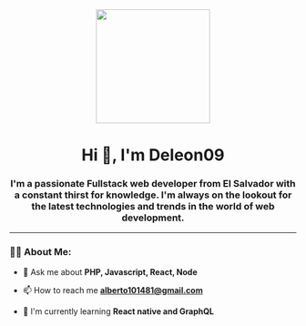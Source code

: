 <div id="header" align="center">
  <img src="https://media.giphy.com/media/v1.Y2lkPTc5MGI3NjExZGg5cnI3aXBqdWFvcDRvejR4YmExbXZvanQ4MXA4MHVkdTU4bjRkeSZlcD12MV9pbnRlcm5hbF9naWZfYnlfaWQmY3Q9Zw/Rpl1sod1vCXK0L2SUN/giphy.gif" width="200" />
  <h1 align="center">Hi 👋, I'm Deleon09</h1>
  <h3 align="center">I'm a passionate Fullstack web developer from El Salvador with a constant thirst for knowledge. I'm always on the lookout for the latest technologies and trends in the world of web    
     development.
  </h3>
</div>

---

### 👨‍💻 About Me:

- 💬 Ask me about **PHP, Javascript, React, Node**

- 📫 How to reach me **alberto101481@gmail.com**

- 🌱 I'm currently learning **React native and GraphQL**
